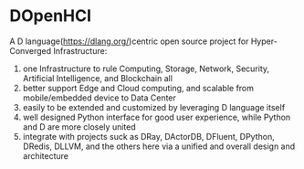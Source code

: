 # DOpenHCI
A D language(https://dlang.org/)centric open source project for Hyper-Converged Infrastructure: 
1. one Infrastructure to rule Computing, Storage, Network, Security, Artificial Intelligence, and Blockchain all
2. better support Edge and Cloud computing, and scalable from mobile/embedded device to Data Center 
3. easily to be extended and customized by leveraging D language itself
4. well designed Python interface for good user experience, while Python and D are more closely united
5. integrate with projects suck as DRay, DActorDB, DFluent, DPython, DRedis, DLLVM, and the others here via 
   a unified and overall design and architecture
